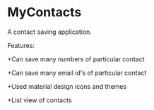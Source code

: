 # MyContacts
A contact saving application.

Features:

+Can save many numbers of particular contact

+Can save many email id's of particular contact

+Used material design icons and themes

+List view of contacts

